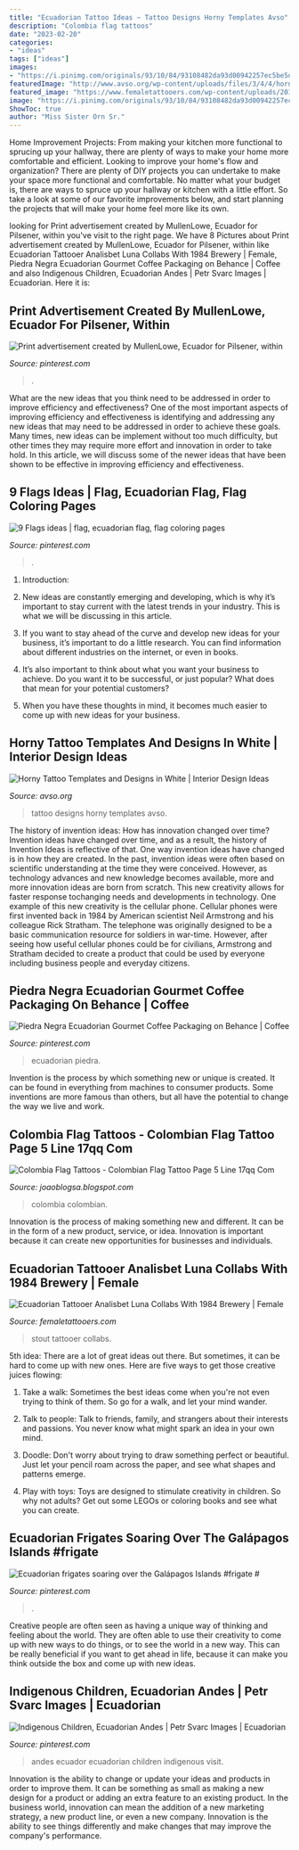 ```yaml
---
title: "Ecuadorian Tattoo Ideas ~ Tattoo Designs Horny Templates Avso"
description: "Colombia flag tattoos"
date: "2023-02-20"
categories:
- "ideas"
tags: ["ideas"]
images:
- "https://i.pinimg.com/originals/93/10/84/93108482da93d00942257ec5be5d0056.jpg"
featuredImage: "http://www.avso.org/wp-content/uploads/files/3/4/4/horny-tattoo-templates-and-designs-in-white-27-344.jpg"
featured_image: "https://www.femaletattooers.com/wp-content/uploads/2019/02/moon-face-stout-768x768.jpg"
image: "https://i.pinimg.com/originals/93/10/84/93108482da93d00942257ec5be5d0056.jpg"
ShowToc: true
author: "Miss Sister Orn Sr."
---
```



Home Improvement Projects: From making your kitchen more functional to sprucing up your hallway, there are plenty of ways to make your home more comfortable and efficient.
Looking to improve your home's flow and organization? There are plenty of DIY projects you can undertake to make your space more functional and comfortable. No matter what your budget is, there are ways to spruce up your hallway or kitchen with a little effort. So take a look at some of our favorite improvements below, and start planning the projects that will make your home feel more like its own.

	

		
looking for Print advertisement created by MullenLowe, Ecuador for Pilsener, within you've visit to the right page. We have 8 Pictures about Print advertisement created by MullenLowe, Ecuador for Pilsener, within like Ecuadorian Tattooer Analisbet Luna Collabs With 1984 Brewery | Female, Piedra Negra Ecuadorian Gourmet Coffee Packaging on Behance | Coffee and also Indigenous Children, Ecuadorian Andes | Petr Svarc Images | Ecuadorian. Here it is:
		
    
## Print Advertisement Created By MullenLowe, Ecuador For Pilsener, Within

<img loading=lazy src="https://i.pinimg.com/736x/bb/30/1f/bb301fe7b3ce16e0c756ee6f2f7c33ce.jpg" onerror="this.onerror=null;this.src='https://tse1.mm.bing.net/th?id=OIP.oRGEv-M-pjxc0rGWvcIOGwHaLH&amp;pid=15.1';" alt="Print advertisement created by MullenLowe, Ecuador for Pilsener, within">

_Source: pinterest.com_

>. 

	

What are the new ideas that you think need to be addressed in order to improve efficiency and effectiveness?
One of the most important aspects of improving efficiency and effectiveness is identifying and addressing any new ideas that may need to be addressed in order to achieve these goals. Many times, new ideas can be implement without too much difficulty, but other times they may require more effort and innovation in order to take hold. In this article, we will discuss some of the newer ideas that have been shown to be effective in improving efficiency and effectiveness.

    
## 9 Flags Ideas | Flag, Ecuadorian Flag, Flag Coloring Pages

<img loading=lazy src="https://i.pinimg.com/200x150/01/bf/70/01bf70349434e0431c9b0e40e2a5d823.jpg" onerror="this.onerror=null;this.src='https://tse1.mm.bing.net/th?id=OIP.uVtgahanAvgO94jPb49PfwAAAA&amp;pid=15.1';" alt="9 Flags ideas | flag, ecuadorian flag, flag coloring pages">

_Source: pinterest.com_

>. 

	

1. Introduction:
1. New ideas are constantly emerging and developing, which is why it’s important to stay current with the latest trends in your industry. This is what we will be discussing in this article.
2. If you want to stay ahead of the curve and develop new ideas for your business, it’s important to do a little research. You can find information about different industries on the internet, or even in books.

3. It’s also important to think about what you want your business to achieve. Do you want it to be successful, or just popular? What does that mean for your potential customers?

4. When you have these thoughts in mind, it becomes much easier to come up with new ideas for your business.

    
## Horny Tattoo Templates And Designs In White | Interior Design Ideas

<img loading=lazy src="http://www.avso.org/wp-content/uploads/files/3/4/4/horny-tattoo-templates-and-designs-in-white-27-344.jpg" onerror="this.onerror=null;this.src='https://tse4.mm.bing.net/th?id=OIP.X-nUJvoULvhd3LB3XMg89gHaHo&amp;pid=15.1';" alt="Horny Tattoo Templates and Designs in White | Interior Design Ideas">

_Source: avso.org_

>tattoo designs horny templates avso. 

	

The history of invention ideas: How has innovation changed over time?
Invention ideas have changed over time, and as a result, the history of Invention Ideas is reflective of that. One way invention ideas have changed is in how they are created.  In the past, invention ideas were often based on scientific understanding at the time they were conceived. However, as technology advances and new knowledge becomes available, more and more innovation ideas are born from scratch. This new creativity allows for faster response tochanging needs and developments in technology.
One example of this new creativity is the cellular phone. Cellular phones were first invented back in 1984 by American scientist Neil Armstrong and his colleague Rick Stratham. The telephone was originally designed to be a basic communication resource for soldiers in war-time. However, after seeing how useful cellular phones could be for civilians, Armstrong and Stratham decided to create a product that could be used by everyone including business people and everyday citizens.

    
## Piedra Negra Ecuadorian Gourmet Coffee Packaging On Behance | Coffee

<img loading=lazy src="https://i.pinimg.com/736x/6d/e1/52/6de152e7101effcb8d429e51c35b148d--coffee-packaging-drawing-ideas.jpg" onerror="this.onerror=null;this.src='https://tse1.mm.bing.net/th?id=OIP.cbTQO9gZqS5JYzESkS85dAHaJZ&amp;pid=15.1';" alt="Piedra Negra Ecuadorian Gourmet Coffee Packaging on Behance | Coffee">

_Source: pinterest.com_

>ecuadorian piedra. 

	

Invention is the process by which something new or unique is created. It can be found in everything from machines to consumer products. Some inventions are more famous than others, but all have the potential to change the way we live and work.

    
## Colombia Flag Tattoos - Colombian Flag Tattoo Page 5 Line 17qq Com

<img loading=lazy src="https://www.tattoo.com/wp-content/uploads/files/field/image/81_0.png" onerror="this.onerror=null;this.src='https://tse4.mm.bing.net/th?id=OIP.EVovOmwWdRmPXf8S7FYvAgHaHi&amp;pid=15.1';" alt="Colombia Flag Tattoos - Colombian Flag Tattoo Page 5 Line 17qq Com">

_Source: joaoblogsa.blogspot.com_

>colombia colombian. 

	

Innovation is the process of making something new and different. It can be in the form of a new product, service, or idea. Innovation is important because it can create new opportunities for businesses and individuals.

    
## Ecuadorian Tattooer Analisbet Luna Collabs With 1984 Brewery | Female

<img loading=lazy src="https://www.femaletattooers.com/wp-content/uploads/2019/02/moon-face-stout-768x768.jpg" onerror="this.onerror=null;this.src='https://tse4.mm.bing.net/th?id=OIP.cDpgZGaM64UZ2LA-D4yKRwHaHa&amp;pid=15.1';" alt="Ecuadorian Tattooer Analisbet Luna Collabs With 1984 Brewery | Female">

_Source: femaletattooers.com_

>stout tattooer collabs. 

	

5th idea:
There are a lot of great ideas out there. But sometimes, it can be hard to come up with new ones. Here are five ways to get those creative juices flowing:
1. Take a walk: Sometimes the best ideas come when you're not even trying to think of them. So go for a walk, and let your mind wander.

2. Talk to people: Talk to friends, family, and strangers about their interests and passions. You never know what might spark an idea in your own mind.

3. Doodle: Don't worry about trying to draw something perfect or beautiful. Just let your pencil roam across the paper, and see what shapes and patterns emerge.

4. Play with toys: Toys are designed to stimulate creativity in children. So why not adults? Get out some LEGOs or coloring books and see what you can create.

    
## Ecuadorian Frigates Soaring Over The Galápagos Islands #frigate #

<img loading=lazy src="https://i.pinimg.com/originals/b5/36/f9/b536f96f478ec5e3acfdfc7dcdcb1c0d.jpg" onerror="this.onerror=null;this.src='https://tse1.mm.bing.net/th?id=OIP.zCPPwDpgMo2ws5vcDYunjwHaHa&amp;pid=15.1';" alt="Ecuadorian frigates soaring over the Galápagos Islands #frigate #">

_Source: pinterest.com_

>. 

	

Creative people are often seen as having a unique way of thinking and feeling about the world. They are often able to use their creativity to come up with new ways to do things, or to see the world in a new way. This can be really beneficial if you want to get ahead in life, because it can make you think outside the box and come up with new ideas.

    
## Indigenous Children, Ecuadorian Andes | Petr Svarc Images | Ecuadorian

<img loading=lazy src="https://i.pinimg.com/originals/93/10/84/93108482da93d00942257ec5be5d0056.jpg" onerror="this.onerror=null;this.src='https://tse2.mm.bing.net/th?id=OIP.KOVGNxkFytoFZq4X3hTHNgHaFA&amp;pid=15.1';" alt="Indigenous Children, Ecuadorian Andes | Petr Svarc Images | Ecuadorian">

_Source: pinterest.com_

>andes ecuador ecuadorian children indigenous visit. 

	

Innovation is the ability to change or update your ideas and products in order to improve them. It can be something as small as making a new design for a product or adding an extra feature to an existing product. In the business world, innovation can mean the addition of a new marketing strategy, a new product line, or even a new company. Innovation is the ability to see things differently and make changes that may improve the company's performance.

